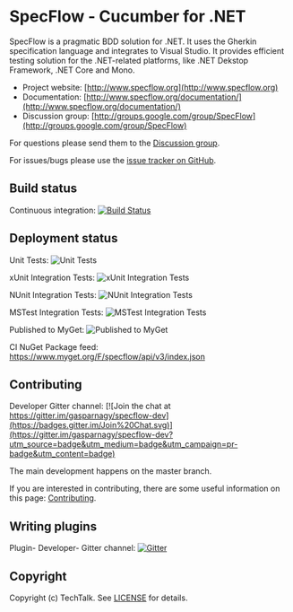 # SpecFlow - Cucumber for .NET

SpecFlow is a pragmatic BDD solution for .NET. It uses the Gherkin specification language and integrates to Visual Studio. It provides efficient testing solution for the .NET-related platforms, like .NET Dekstop Framework, .NET Core and Mono.

- Project website: [http://www.specflow.org](http://www.specflow.org)
- Documentation: [http://www.specflow.org/documentation/](http://www.specflow.org/documentation/)
- Discussion group: [http://groups.google.com/group/SpecFlow](http://groups.google.com/group/SpecFlow) 

For questions please send them to the [Discussion group](http://groups.google.com/group/SpecFlow).

For issues/bugs please use the [issue tracker on GitHub](https://github.com/techtalk/SpecFlow/issues).

## Build status
Continuous integration: [![Build Status](https://dev.azure.com/specflow/SpecFlow/_apis/build/status/SpecFlow.CI?branchName=master)](https://dev.azure.com/specflow/SpecFlow/_build/latest?definitionId=2&branchName=master)

## Deployment status

Unit Tests: ![Unit Tests](https://specflow.vsrm.visualstudio.com/_apis/public/Release/badge/4d755a95-f4b3-45f5-abb5-aeccc2b85d15/1/1)

xUnit Integration Tests: ![xUnit Integration Tests](https://specflow.vsrm.visualstudio.com/_apis/public/Release/badge/4d755a95-f4b3-45f5-abb5-aeccc2b85d15/1/2)

NUnit Integration Tests: ![NUnit Integration Tests](https://specflow.vsrm.visualstudio.com/_apis/public/Release/badge/4d755a95-f4b3-45f5-abb5-aeccc2b85d15/1/3)

MSTest Integration Tests: ![MSTest Integration Tests](https://specflow.vsrm.visualstudio.com/_apis/public/Release/badge/4d755a95-f4b3-45f5-abb5-aeccc2b85d15/1/4)

Published to MyGet: ![Published to MyGet](https://specflow.vsrm.visualstudio.com/_apis/public/Release/badge/4d755a95-f4b3-45f5-abb5-aeccc2b85d15/1/5)

CI NuGet Package feed: https://www.myget.org/F/specflow/api/v3/index.json

## Contributing

Developer Gitter channel:
[![Join the chat at https://gitter.im/gasparnagy/specflow-dev](https://badges.gitter.im/Join%20Chat.svg)](https://gitter.im/gasparnagy/specflow-dev?utm_source=badge&utm_medium=badge&utm_campaign=pr-badge&utm_content=badge)

The main development happens on the master branch.

If you are interested in contributing, there are some useful information on this page: [Contributing](https://github.com/techtalk/SpecFlow/wiki/Contributing).

## Writing plugins 

Plugin- Developer- Gitter channel: [![Gitter](https://badges.gitter.im/techtalk/specflow-plugin-dev.svg)](https://gitter.im/techtalk/specflow-plugin-dev?utm_source=badge&utm_medium=badge&utm_campaign=pr-badge)

## Copyright

Copyright (c) TechTalk. See [LICENSE](http://go.specflow.org/license) for details.
